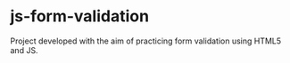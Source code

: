 # js-form-validation
Project developed with the aim of practicing form validation using HTML5 and JS.
